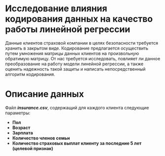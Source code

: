 # Исследование влияния кодирования данных на качество работы линейной регрессии

Данные клиентов страховой компании в целях безопасности требуется хранить в закрытом виде. Кодирование предлагается осуществить путем умножения матрицы данных клиентов на произвольную обратимую матрицу. От нас требуется исследовать, повлияет ли данное преобразование на работу модели линейной регрессии, а также оценить надежность такой защиты и написать непосредственный алгоритм кодирования.

# Описание данных

Файл ***insurance.csv***, содержащий для каждого клиента следующие параметры:
- **Пол**
- **Возраст**
- **Зарплата**
- **Количество членов семьи**
- **Количество страховых выплат клиенту за последние 5 лет (целевой признак)**
